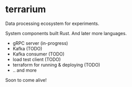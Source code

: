 # terrarium
Data processing ecosystem for experiments.

System components built Rust. And later more languages.

* gRPC server (in-progress)
* Kafka (TODO)
* Kafka consumer (TODO)
* load test client (TODO)
* terraform for running & deploying (TODO)
* .. and more

Soon to come alive!
